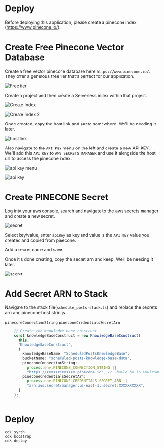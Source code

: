 # Deploy

Before deploying this application, please create a pinecone index
(https://www.pinecone.io/).

# Create Free Pinecone Vector Database

Create a free vector pinecone database here `https://www.pinecone.io/`. They
offer a generous free tier that's perfect for our application.

![Free tier](https://d14x58xoxfhz1s.cloudfront.net/a725be13-6227-4d92-a6a1-3aaa936b54a2)

Create a project and then create a Serverless index within that project.

![Create Index](https://d14x58xoxfhz1s.cloudfront.net/b681e132-c458-44e4-9ad7-ca49817477e2)

![Create Index 2](https://d14x58xoxfhz1s.cloudfront.net/adb76426-efbc-4bde-a3eb-edf88ac9d804)

Once created, copy the host link and paste somewhere. We'll be needing it later.

![host link](https://d14x58xoxfhz1s.cloudfront.net/3e7f21e4-b692-4a25-b8e3-e807b012d39d)

Also navigate to the `API KEY` menu on the left and create a new API KEY. We'll
add this `API KEY` to `AWS SECRETS MANAGER` and use it alongside the host url to
access the pinecone index.

![api key menu](https://d14x58xoxfhz1s.cloudfront.net/9170a315-d787-48fe-aae2-0b7808d2495a)

![api key](https://d14x58xoxfhz1s.cloudfront.net/f6ca4177-6c5c-4e3c-872e-a466a462f829)

# Create PINECONE Secret

Log into your aws console, search and navigate to the aws secrets manager and
create a new secret.

![secret](https://d14x58xoxfhz1s.cloudfront.net/e5dc0369-d268-4ab2-a797-94adf6e5124a)

Select key/value, enter `apiKey` as key and value is the `API KEY` value you
created and copied from pinecone.

Add a secret name and save.

Once it's done creating, copy the secret arn and keep. We'll be needing it
later.

![secret](https://d14x58xoxfhz1s.cloudfront.net/902f4ced-4577-4e00-b8b0-c11795cdffe5)

# Add Secret ARN to Stack

Navigate to the stack file(`schedule_posts-stack.ts`) and replace the secrets
arn and pinecone host strings.

`pineconeConnectionString` `pineconeCredentialsSecretArn`

````ts
    // Create the knowledge base construct
    const knowledgeBaseConstruct = new KnowledgeBaseConstruct(
      this,
      "KnowledgeBaseConstruct",
      {
        knowledgeBaseName: "ScheduledPostsKnowledgeBase",
        bucketName: "scheduled-posts-knowledge-base-data",
        pineconeConnectionString:
          process.env.PINECONE_CONNECTION_STRING ||
          "https://XXXXXXXXXXXXX.pinecone.io", // Should be in environment variables
        pineconeCredentialsSecretArn:
          process.env.PINECONE_CREDENTIALS_SECRET_ARN ||
          "arn:aws:secretsmanager:us-east-1::secret:XXXXXXXXXX",
      }
    );
    ```
````

# Deploy

```
cdk synth
cdk boostrap
cdk deploy
```
